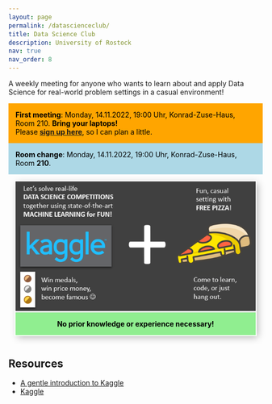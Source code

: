 ```yaml
---
layout: page
permalink: /datascienceclub/
title: Data Science Club
description: University of Rostock
nav: true
nav_order: 8
---
```


<!-- <img src="/assets/img/datascienceclub/kaggle_pizza.png" style="float: right; width:100%"/> -->

A weekly meeting for anyone who wants to learn about and apply Data Science for real-world problem settings in a casual environment!

<div style="background-color:orange; color: black; padding: 1em">
    <strong>First meeting</strong>: Monday, 14.11.2022, 19:00 Uhr, Konrad-Zuse-Haus, Room 210. <strong>Bring your laptops!</strong><br/>
    Please <a href="https://docs.google.com/spreadsheets/d/1ZPt9m8JrT8ZRWUpqNRBokjKOl4eNtEJrlXDeJEhBFyk/edit?usp=sharing"><b>sign up here</b></a>, so I can plan a little.
</div>
<div style="background-color:lightblue; color: black; padding: 1em">
    <strong>Room change</strong>: Monday, 14.11.2022, 19:00 Uhr, Konrad-Zuse-Haus, Room <strong>210</strong>.
</div>

<div style="text-align: center; margin-bottom: 1em">
    <div style="display: inline-block; margin: 1em; box-shadow: inset 0 -3em 3em rgba(0, 0, 0, 0.1), 0 0 0 2px rgb(255, 255, 255), 0.3em 0.3em 1em rgba(0, 0, 0, 0.3)">
        <img src="/assets/img/datascienceclub/kaggle_pizza.png"/>
        <div style="background-color:lightgreen; color: black; font-weight: bold; padding: 1em">No prior knowledge or experience necessary!</div>
    </div>
</div>

## Resources

- [A gentle introduction to Kaggle](https://medium.datadriveninvestor.com/introduction-to-kaggle-for-beginners-in-machine-learning-and-data-science-865199d7ead2)
- [Kaggle](https://www.kaggle.com/)
